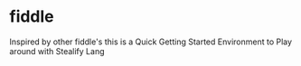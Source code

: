 # fiddle
Inspired by other fiddle's this is a Quick Getting Started Environment to Play around with Stealify Lang
